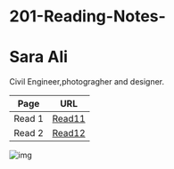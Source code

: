 # 201-Reading-Notes-
# Sara Ali

Civil Engineer,photogragher and designer.

|Page| URL|
|---| ---|
|Read 1| [Read11](Read11.md)|
|Read 2| [Read12](Read12.md)|

![img](https://i.pinimg.com/564x/d4/fa/6f/d4fa6f725f3896e91fac949c660eba65.jpg)